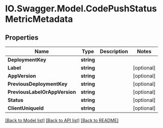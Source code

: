 # IO.Swagger.Model.CodePushStatusMetricMetadata
## Properties

Name | Type | Description | Notes
------------ | ------------- | ------------- | -------------
**DeploymentKey** | **string** |  | 
**Label** | **string** |  | [optional] 
**AppVersion** | **string** |  | [optional] 
**PreviousDeploymentKey** | **string** |  | [optional] 
**PreviousLabelOrAppVersion** | **string** |  | [optional] 
**Status** | **string** |  | [optional] 
**ClientUniqueId** | **string** |  | [optional] 

[[Back to Model list]](../README.md#documentation-for-models) [[Back to API list]](../README.md#documentation-for-api-endpoints) [[Back to README]](../README.md)


